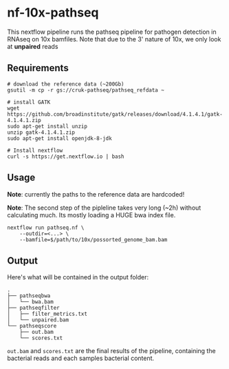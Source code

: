 # nf-10x-pathseq

This nextflow pipeline runs the pathseq pipeline for pathogen detection in RNAseq
on 10x bamfiles.
Note that due to the 3' nature of 10x, we only look at **unpaired** reads


## Requirements
```
# download the reference data (~200Gb)
gsutil -m cp -r gs://cruk-pathseq/pathseq_refdata ~

# install GATK
wget https://github.com/broadinstitute/gatk/releases/download/4.1.4.1/gatk-4.1.4.1.zip
sudo apt-get install unzip
unzip gatk-4.1.4.1.zip
sudo apt-get install openjdk-8-jdk

# Install nextflow
curl -s https://get.nextflow.io | bash
```

## Usage
**Note**: currently the paths to the reference data are hardcoded!

**Note**: The second step of the pipleline takes very long (~2h) without calculating much. Its mostly loading a HUGE bwa index file.

```
nextflow run pathseq.nf \
    --outdir=<...> \
    --bamfile=$/path/to/10x/possorted_genome_bam.bam
```

## Output
Here's what will be contained in the output folder:

```
.
├── pathseqbwa
│   └── bwa.bam
├── pathseqfilter
│   ├── filter_metrics.txt
│   └── unpaired.bam
└── pathseqscore
    ├── out.bam
    └── scores.txt
```
`out.bam` and `scores.txt` are the final results of the pipeline, containing the bacterial reads and each samples bacterial content.
